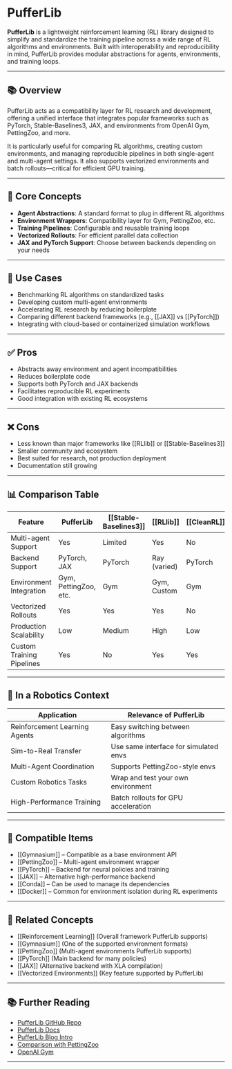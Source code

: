 # PufferLib

**PufferLib** is a lightweight reinforcement learning (RL) library designed to simplify and standardize the training pipeline across a wide range of RL algorithms and environments. Built with interoperability and reproducibility in mind, PufferLib provides modular abstractions for agents, environments, and training loops.

---

## 📚 Overview

PufferLib acts as a compatibility layer for RL research and development, offering a unified interface that integrates popular frameworks such as PyTorch, Stable-Baselines3, JAX, and environments from OpenAI Gym, PettingZoo, and more.

It is particularly useful for comparing RL algorithms, creating custom environments, and managing reproducible pipelines in both single-agent and multi-agent settings. It also supports vectorized environments and batch rollouts—critical for efficient GPU training.

---

## 🧠 Core Concepts

- **Agent Abstractions**: A standard format to plug in different RL algorithms  
- **Environment Wrappers**: Compatibility layer for Gym, PettingZoo, etc.  
- **Training Pipelines**: Configurable and reusable training loops  
- **Vectorized Rollouts**: For efficient parallel data collection  
- **JAX and PyTorch Support**: Choose between backends depending on your needs  

---

## 🧰 Use Cases

- Benchmarking RL algorithms on standardized tasks  
- Developing custom multi-agent environments  
- Accelerating RL research by reducing boilerplate  
- Comparing different backend frameworks (e.g., [[JAX]] vs [[PyTorch]])  
- Integrating with cloud-based or containerized simulation workflows  

---

## ✅ Pros

- Abstracts away environment and agent incompatibilities  
- Reduces boilerplate code  
- Supports both PyTorch and JAX backends  
- Facilitates reproducible RL experiments  
- Good integration with existing RL ecosystems  

---

## ❌ Cons

- Less known than major frameworks like [[RLlib]] or [[Stable-Baselines3]]  
- Smaller community and ecosystem  
- Best suited for research, not production deployment  
- Documentation still growing  

---

## 📊 Comparison Table

| Feature                     | PufferLib   | [[Stable-Baselines3]] | [[RLlib]]       | [[CleanRL]]     | [[PettingZoo]] |
|-----------------------------|-------------|-------------------|-------------|-------------|-------------|
| Multi-agent Support         | Yes         | Limited           | Yes         | No          | Yes         |
| Backend Support             | PyTorch, JAX| PyTorch           | Ray (varied)| PyTorch     | N/A         |
| Environment Integration     | Gym, PettingZoo, etc. | Gym | Gym, Custom  | Gym         | N/A         |
| Vectorized Rollouts         | Yes         | Yes               | Yes         | No          | N/A         |
| Production Scalability      | Low         | Medium            | High        | Low         | N/A         |
| Custom Training Pipelines   | Yes         | No                | Yes         | Yes         | N/A         |

---

## 🤖 In a Robotics Context

| Application                   | Relevance of PufferLib                   |
|-------------------------------|------------------------------------------|
| Reinforcement Learning Agents | Easy switching between algorithms  
| Sim-to-Real Transfer          | Use same interface for simulated envs  
| Multi-Agent Coordination      | Supports PettingZoo-style envs  
| Custom Robotics Tasks         | Wrap and test your own environment  
| High-Performance Training     | Batch rollouts for GPU acceleration  

---

## 🔧 Compatible Items

- [[Gymnasium]] – Compatible as a base environment API  
- [[PettingZoo]] – Multi-agent environment wrapper  
- [[PyTorch]] – Backend for neural policies and training  
- [[JAX]] – Alternative high-performance backend  
- [[Conda]] – Can be used to manage its dependencies
- [[Docker]] – Common for environment isolation during RL experiments  

---

## 🔗 Related Concepts

- [[Reinforcement Learning]] (Overall framework PufferLib supports)  
- [[Gymnasium]] (One of the supported environment formats)  
- [[PettingZoo]] (Multi-agent environments PufferLib supports)  
- [[PyTorch]] (Main backend for many policies)  
- [[JAX]] (Alternative backend with XLA compilation)  
- [[Vectorized Environments]] (Key feature supported by PufferLib)  

---

## 📚 Further Reading

- [PufferLib GitHub Repo](https://github.com/jxhe/pufferlib)  
- [PufferLib Docs](https://jxhe.github.io/pufferlib/)  
- [PufferLib Blog Intro](https://jxhe.github.io/pufferlib/posts/pufferlib-intro/)  
- [Comparison with PettingZoo](https://www.pettingzoo.ml/)  
- [OpenAI Gym](https://www.gymlibrary.dev/)  

---
